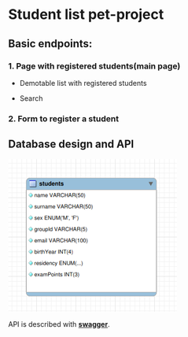 # Student list pet-project

## Basic endpoints:

### 1. Page with registered students(main page)

* Demotable list with registered students

* Search

### 2. Form to register a student

## Database design and API

![alt text](db_design.png)

API is described with [**swagger**](https://github.com/memeEnjoyer/student-list/swagger.yaml).
